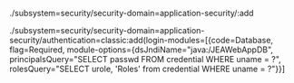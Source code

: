 ./subsystem=security/security-domain=application-security/:add

./subsystem=security/security-domain=application-security/authentication=classic:add(login-modules=[{code=Database, flag=Required, module-options={dsJndiName="java:/JEAWebAppDB", principalsQuery="SELECT passwd FROM credential WHERE uname = ?", rolesQuery="SELECT urole, 'Roles' from credential WHERE uname = ?"}}]